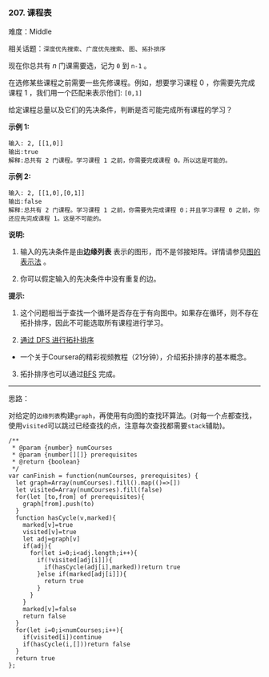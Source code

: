### 207. 课程表

难度：Middle

相关话题：`深度优先搜索`、`广度优先搜索`、`图`、`拓扑排序`

现在你总共有 *n*  门课需要选，记为 `0` 到 `n-1` 。



在选修某些课程之前需要一些先修课程。例如，想要学习课程 0 ，你需要先完成课程 1 ，我们用一个匹配来表示他们:  `[0,1]` 



给定课程总量以及它们的先决条件，判断是否可能完成所有课程的学习？



**示例 1:** 



```
输入: 2, [[1,0]] 
输出:true
解释:总共有 2 门课程。学习课程 1 之前，你需要完成课程 0。所以这是可能的。
```


**示例 2:** 



```
输入: 2, [[1,0],[0,1]]
输出:false
解释:总共有 2 门课程。学习课程 1 之前，你需要先完成​课程 0；并且学习课程 0 之前，你还应先完成课程 1。这是不可能的。
```


**说明:** 




1. 输入的先决条件是由**边缘列表** 表示的图形，而不是邻接矩阵。详情请参见[图的表示法](http://blog.csdn.net/woaidapaopao/article/details/51732947)
。

2. 你可以假定输入的先决条件中没有重复的边。





**提示:** 




1. 这个问题相当于查找一个循环是否存在于有向图中。如果存在循环，则不存在拓扑排序，因此不可能选取所有课程进行学习。

2. [通过 DFS 进行拓扑排序](https://www.coursera.org/specializations/algorithms)
 - 一个关于Coursera的精彩视频教程（21分钟），介绍拓扑排序的基本概念。

3. 拓扑排序也可以通过[BFS](https://baike.baidu.com/item/%E5%AE%BD%E5%BA%A6%E4%BC%98%E5%85%88%E6%90%9C%E7%B4%A2/5224802?fr=aladdin&amp;fromid=2148012&amp;fromtitle=%E5%B9%BF%E5%BA%A6%E4%BC%98%E5%85%88%E6%90%9C%E7%B4%A2)
完成。









-----

思路：

对给定的`边缘列表`构建`graph`，再使用有向图的查找环算法。(对每一个点都查找，使用`visited`可以跳过已经查找的点，注意每次查找都需要`stack`辅助)。

```
/**
 * @param {number} numCourses
 * @param {number[][]} prerequisites
 * @return {boolean}
 */
var canFinish = function(numCourses, prerequisites) {
  let graph=Array(numCourses).fill().map(()=>[])
  let visited=Array(numCourses).fill(false)
  for(let [to,from] of prerequisites){
    graph[from].push(to)
  }
  function hasCycle(v,marked){
    marked[v]=true
    visited[v]=true
    let adj=graph[v]
    if(adj){
      for(let i=0;i<adj.length;i++){
        if(!visited[adj[i]]){
          if(hasCycle(adj[i],marked))return true
        }else if(marked[adj[i]]){
          return true
        }
      }
    }
    marked[v]=false
    return false
  }
  for(let i=0;i<numCourses;i++){
    if(visited[i])continue
    if(hasCycle(i,[]))return false
  }
  return true
};
```

